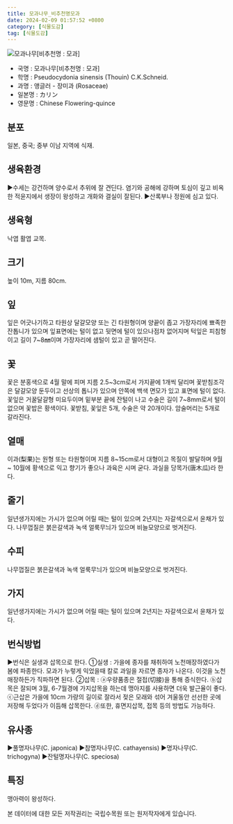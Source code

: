 ```yaml
---
title: 모과나무_비추천명모과
date: 2024-02-09 01:57:52 +0800
category: [식물도감]
tag: [식물도감]
---
```




![모과나무[비추천명 : 모과]](/fileUpload/plants/basic/Rosaceae/Chaenomeles/12404/12404_3_th2.JPG)
- 국명 : 모과나무[비추천명 : 모과]
- 학명 : Pseudocydonia sinensis (Thouin) C.K.Schneid.
- 과명 : 앵글러 - 장미과 (Rosaceae)
- 일본명 : カリン
- 영문명 : Chinese Flowering-quince


## 분포
일본, 중국; 중부 이남 지역에 식재.
## 생육환경
▶수세는 강건하며 양수로서 추위에 잘 견딘다. 염기와 공해에 강하며 토심이 깊고 비옥한 적윤지에서 생장이 왕성하고 개화와 결실이 잘된다.▶산록부나 정원에 심고 있다.
## 생육형
낙엽 활엽 교목.
## 크기
높이 10m, 지름 80cm.
## 잎
잎은 어긋나기하고 타원상 달걀모양 또는 긴 타원형이며 양끝이 좁고 가장자리에 뾰족한 잔톱니가 있으며 잎표면에는 털이 없고 뒷면에 털이 있으나점차 없어지며 턱잎은 피침형이고 길이 7~8㎜이며 가장자리에 샘털이 있고 곧 떨어진다.
## 꽃
꽃은 분홍색으로 4월 말에 피며 지름 2.5~3cm로서 가지끝에 1개씩 달리며 꽃받침조각은 달걀모양 둔두이고 선상의 톱니가 있으며 안쪽에 백색 면모가 있고 표면에 털이 없다. 꽃잎은 거꿀달걀형 미요두이며 밑부분 끝에 잔털이 나고 수술은 길이 7~8mm로서 털이 없으며 꽃밥은 황색이다.  꽃받침, 꽃잎은 5개, 수술은 약 20개이다. 암술머리는 5개로 갈라진다.
## 열매
이과(梨果)는 원형 또는 타원형이며 지름 8~15cm로서 대형이고 목질이 발달하며 9월 ~ 10월에 황색으로 익고 향기가 좋으나 과육은 시며 굳다. 과실을 당목가(唐木瓜)라 한다.
## 줄기
일년생가지에는 가시가 없으며 어릴 때는 털이 있으며 2년지는 자갈색으로서 윤채가 있다. 나무껍질은 붉은갈색과 녹색 얼룩무늬가 있으며 비늘모양으로 벗겨진다.
## 수피
나무껍질은 붉은갈색과 녹색 얼룩무늬가 있으며 비늘모양으로 벗겨진다.
## 가지
일년생가지에는 가시가 없으며 어릴 때는 털이 있으며 2년지는 자갈색으로서 윤채가 있다. 
## 번식방법
▶번식은 실생과 삽목으로 한다. ①실생 : 가을에 종자를 채취하여 노천매장하였다가 봄에 파종한다. 모과가 누렇게 익었을때 칼로 과일을 자르면 종자가 나온다. 이것을 노천매장하든가 직파하면 된다. ②삽목 : ⓐ우량품종은 절접(切接)을 통해 증식한다. ⓑ삽목은 잘되며 3월, 6-7월경에 가지삽목을 하는데 맹아지를 사용하면 더욱 발근율이 좋다. ⓒ근삽은 가을에 10cm 가량의 길이로 잘라서 젖은 모래와 섞어 겨울동안 선선한 곳에 저장해 두었다가 이듬해 삽목한다. ⓓ또한, 휴면지삽목, 접목 등의 방법도 가능하다.
## 유사종
▶풀명자나무(C. japonica)▶참명자나무(C. cathayensis)▶명자나무(C. trichogyna)▶잔털명자나무(C. speciosa)
## 특징
맹아력이 왕성하다.






본 데이터에 대한 모든 저작권리는 국립수목원 또는 원저작자에게 있습니다.
